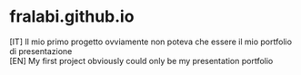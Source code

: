 # fralabi.github.io

[IT] Il mio primo progetto ovviamente non poteva che essere il mio portfolio di presentazione <br>
[EN] My first project obviously could only be my presentation portfolio
